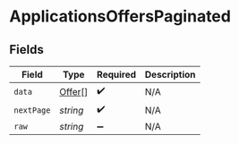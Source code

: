 # ApplicationsOffersPaginated


## Fields

| Field                                   | Type                                    | Required                                | Description                             |
| --------------------------------------- | --------------------------------------- | --------------------------------------- | --------------------------------------- |
| `data`                                  | [Offer](../../models/shared/offer.md)[] | :heavy_check_mark:                      | N/A                                     |
| `nextPage`                              | *string*                                | :heavy_check_mark:                      | N/A                                     |
| `raw`                                   | *string*                                | :heavy_minus_sign:                      | N/A                                     |